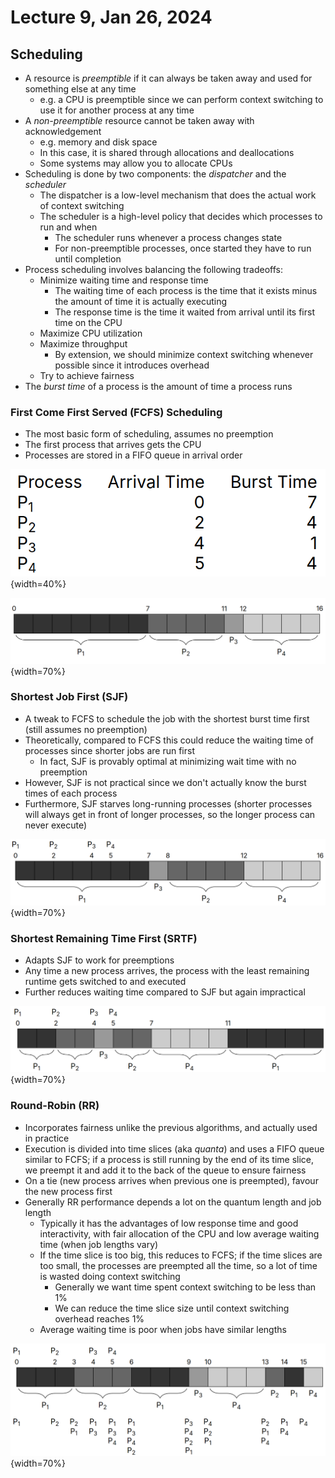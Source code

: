 # Lecture 9, Jan 26, 2024

## Scheduling

* A resource is *preemptible* if it can always be taken away and used for something else at any time
	* e.g. a CPU is preemptible since we can perform context switching to use it for another process at any time
* A *non-preemptible* resource cannot be taken away with acknowledgement
	* e.g. memory and disk space
	* In this case, it is shared through allocations and deallocations
	* Some systems may allow you to allocate CPUs
* Scheduling is done by two components: the *dispatcher* and the *scheduler*
	* The dispatcher is a low-level mechanism that does the actual work of context switching
	* The scheduler is a high-level policy that decides which processes to run and when
		* The scheduler runs whenever a process changes state
		* For non-preemptible processes, once started they have to run until completion
* Process scheduling involves balancing the following tradeoffs:
	* Minimize waiting time and response time
		* The waiting time of each process is the time that it exists minus the amount of time it is actually executing
		* The response time is the time it waited from arrival until its first time on the CPU
	* Maximize CPU utilization
	* Maximize throughput
		* By extension, we should minimize context switching whenever possible since it introduces overhead
	* Try to achieve fairness
* The *burst time* of a process is the amount of time a process runs

### First Come First Served (FCFS) Scheduling

* The most basic form of scheduling, assumes no preemption
* The first process that arrives gets the CPU
* Processes are stored in a FIFO queue in arrival order

![Example processes with arrival and burst times.](./imgs/lec9_1.png){width=40%}

![Scheduling for the example processes with FCFS.](./imgs/lec9_4.png){width=70%}

### Shortest Job First (SJF)

* A tweak to FCFS to schedule the job with the shortest burst time first (still assumes no preemption)
* Theoretically, compared to FCFS this could reduce the waiting time of processes since shorter jobs are run first
	* In fact, SJF is provably optimal at minimizing wait time with no preemption
* However, SJF is not practical since we don't actually know the burst times of each process
* Furthermore, SJF starves long-running processes (shorter processes will always get in front of longer processes, so the longer process can never execute)

![Scheduling for the example processes with SJF.](./imgs/lec9_2.png){width=70%}

### Shortest Remaining Time First (SRTF)

* Adapts SJF to work for preemptions
* Any time a new process arrives, the process with the least remaining runtime gets switched to and executed
* Further reduces waiting time compared to SJF but again impractical

![Scheduling for the example processes with SRTF.](./imgs/lec9_3.png){width=70%}

### Round-Robin (RR)

* Incorporates fairness unlike the previous algorithms, and actually used in practice
* Execution is divided into time slices (aka *quanta*) and uses a FIFO queue similar to FCFS; if a process is still running by the end of its time slice, we preempt it and add it to the back of the queue to ensure fairness
* On a tie (new process arrives when previous one is preempted), favour the new process first
* Generally RR performance depends a lot on the quantum length and job length
	* Typically it has the advantages of low response time and good interactivity, with fair allocation of the CPU and low average waiting time (when job lengths vary)
	* If the time slice is too big, this reduces to FCFS; if the time slices are too small, the processes are preempted all the time, so a lot of time is wasted doing context switching
		* Generally we want time spent context switching to be less than 1%
		* We can reduce the time slice size until context switching overhead reaches 1%
	* Average waiting time is poor when jobs have similar lengths

![Scheduling for the example processes with RR and a time slice of 3 units. The queue is shown on the bottom, vertically.](./imgs/lec9_5.png){width=70%}

